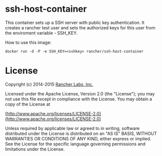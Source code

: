 # ssh-host-container

This container sets up a SSH server with public key authentication.
It creates a rancher test user and sets the authorized keys for this user from the enviroment variable - SSH_KEY.

How to use this image:

`docker run -d -P -e SSH_KEY=<sshkey> rancher/ssh-host-container`

# License
Copyright (c) 2014-2015 [Rancher Labs, Inc.](http://rancher.com)

Licensed under the Apache License, Version 2.0 (the "License");
you may not use this file except in compliance with the License.
You may obtain a copy of the License at

[http://www.apache.org/licenses/LICENSE-2.0](http://www.apache.org/licenses/LICENSE-2.0)

Unless required by applicable law or agreed to in writing, software
distributed under the License is distributed on an "AS IS" BASIS,
WITHOUT WARRANTIES OR CONDITIONS OF ANY KIND, either express or implied.
See the License for the specific language governing permissions and
limitations under the License.
